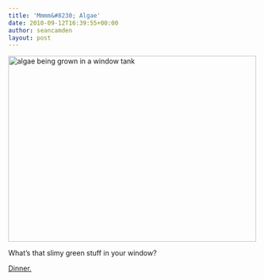 ```yaml
---
title: 'Mmmm&#8230; Algae'
date: 2010-09-12T16:39:55+00:00
author: seancamden
layout: post
---
```

<img src="http://www.seancamden.com/wp-content/uploads/2010/09/algae@home.jpg" alt="algae being grown in a window tank" title="algae@home" width="500" height="375" class="alignnone size-full wp-image-249" />

What&#8217;s that slimy green stuff in your window? 

[Dinner.](http://shareable.net/blog/is-algae-the-shareable-answer-to-food-energy-crises)